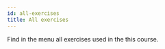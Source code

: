 ```yaml
---
id: all-exercises
title: All exercises
---
```


Find in the menu all exercises used in the this course.
